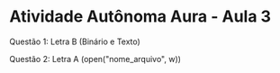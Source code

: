 # Atividade Autônoma Aura - Aula 3

Questão 1: Letra B (Binário e Texto)

Questão 2: Letra A (open("nome_arquivo", w))
